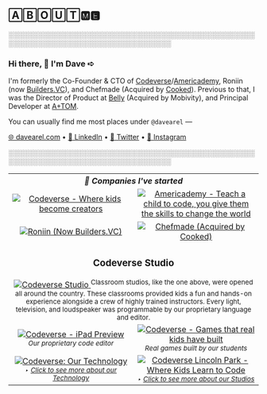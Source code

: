 ## 🄰🄱🄾🅄🅃🅼🅴
░░░░░░░░░░░░░░░░░░░░░░░░░░░░░░░░░░░░░░░░░░░░░░░░░░░░░░░░░░░░░░░░░░░░░░░░░░░░░░░░░░░
### Hi there, 👋 I'm Dave ➪
<!--
**davearel/davearel** is a ✨ _special_ ✨ repository because its `README.md` (this file) appears on your GitHub profile.

Here are some ideas to get you started:

- 🔭 I’m currently working on ...
- 🌱 I’m currently learning ...
- 👯 I’m looking to collaborate on ...
- 🤔 I’m looking for help with ...
- 💬 Ask me about ...
- 📫 How to reach me: ...
- 😄 Pronouns: ...
- ⚡ Fun fact: ...
-->

I'm formerly the Co-Founder & CTO of [Codeverse](https://www.codeverse.com/)/[Americademy](https://www.americademy.com/), Roniin (now [Builders.VC](https://www.builders.vc/)), and Chefmade (Acquired by [Cooked](https://eatcooked.us/)). Previous to that, I was the Director of Product at [Belly](https://www.bellycard.com/) (Acquired by Mobivity), and Principal Developer at [A+TOM](https://www.theatomgroup.com/).

You can usually find me most places under `@davearel` —

[🌐 davearel.com](https://www.davearel.com/) •
[💼 LinkedIn](https://www.linkedin.com/in/davearel/) •
[🐥 Twitter](https://twitter.com/davearel) •
[📸 Instagram](https://www.instagram.com/davearel/)



░░░░░░░░░░░░░░░░░░░░░░░░░░░░░░░░░░░░░░░░░░░░░░░░░░░░░░░░░░░░░░░░░░░░░░░░░░░░░░░░░░░



<table >
  <body>
    <tr>
      <!-- Intro -->
      <th width="100%" colspan="2" align="center">
        <i>
          🌱 Companies I've started
        </i>
      </th>
    </tr>
    <tr>
      <!-- Codeverse -->
      <td width="50%" align="center">
        <a href="https://www.codeverse.com/">
          <img alt="Codeverse - Where kids become creators" src="https://user-images.githubusercontent.com/1096881/113418416-0e9f7300-938b-11eb-8cbb-8a38424d3960.png" />
          <!-- white bg:
          https://user-images.githubusercontent.com/1096881/113413882-45708b80-9381-11eb-9dd3-a8e8d19158e7.png -->
        </a>
      </td>
      <!-- Americademy -->
      <td width="50%" align="center">
        <a href="https://www.americademy.com/">
          <img alt="Americademy - Teach a child to code, you give them the skills to change the world" src="https://user-images.githubusercontent.com/1096881/113418415-0e9f7300-938b-11eb-8920-b472cb871e17.png" />
          <!-- white bg:
          https://user-images.githubusercontent.com/1096881/113413876-44d7f500-9381-11eb-8bfa-9e682fdba307.png -->
        </a>
      </td>
    </tr>
    <tr>
      <!-- Builders -->
      <td width="50%" align="center">
        <a href="https://builders.vc/">
          <img alt="Roniin (Now Builders.VC)" src="https://user-images.githubusercontent.com/1096881/113413883-45708b80-9381-11eb-97b3-01f77b944415.png" />
        </a>
      </td>
      <!-- Chefmade -->
      <td width="50%" align="center">
        <a href="https://eatcooked.us">
          <img alt="Chefmade (Acquired by Cooked)" src="https://user-images.githubusercontent.com/1096881/113413990-8668a000-9381-11eb-85da-599b3cbd6eea.png" />
        </a>
      </td>
    </tr>
    <!-- Codeverse Studio -->
    <tr>
      <td width="100%" align="center" colspan="2">
        <h3>Codeverse Studio</h3>
        <a href="https://www.codeverse.com">
          <img alt="Codeverse Studio" src="https://user-images.githubusercontent.com/1096881/113414794-6df98500-9383-11eb-8404-cd10fe70296b.png" />
        </a>
        <sup>Classroom studios, like the one above, were opened all around the country. These classrooms provided kids a fun and hands-on experience alongside a crew of highly trained instructors. Every light, television, and loudspeaker was programmable by our proprietary language and editor.</sup>
      </td>
    </tr>
    <tr>
      <!-- Codeverse - iPad -->
      <td width="50%" align="center">
        <a href="https://www.codeverse.com">
          <img alt="Codeverse - iPad Preview" src="https://user-images.githubusercontent.com/1096881/113414796-6e921b80-9383-11eb-876d-242455b12b77.png" />
        </a>
        <sup><i>Our proprietary code editor</i></sup>
      </td>
      <!-- Codeverse - Kids Games -->
      <td width="50%" align="center">
        <a href="https://www.codeverse.com">
          <img alt="Codeverse - Games that real kids have built" src="https://user-images.githubusercontent.com/1096881/113414798-6f2ab200-9383-11eb-9c18-1946fc3f549b.png" />
        </a>
        <sup><i>Real games built by our students</i></sup>
      </td>
    </tr>
    <tr>
      <!-- Codeverse - Technology Video -->
      <td width="50%" align="center">
        <a href="https://vimeo.com/250978108">
          <img alt="Codeverse: Our Technology" src="https://user-images.githubusercontent.com/1096881/113414800-6f2ab200-9383-11eb-86de-45096480ee5d.png" />
        </a>
        <sup><i>‣ <a href="https://vimeo.com/250978108">Click to see more about our Technology</a></i></sup>
      </td>
      <!-- Codeverse - Promo Video -->
      <td width="50%" align="center">
        <a href="https://vimeo.com/226689848">
          <img alt="Codeverse Lincoln Park - Where Kids Learn to Code" src="https://user-images.githubusercontent.com/1096881/113414801-6f2ab200-9383-11eb-801c-a23635a646bd.png" />
        </a>
        <sup><i>‣ <a href="https://vimeo.com/226689848">Click to see more about our Studios</a></i></sup>
      </td>
    </tr>
  </body>
</table>

